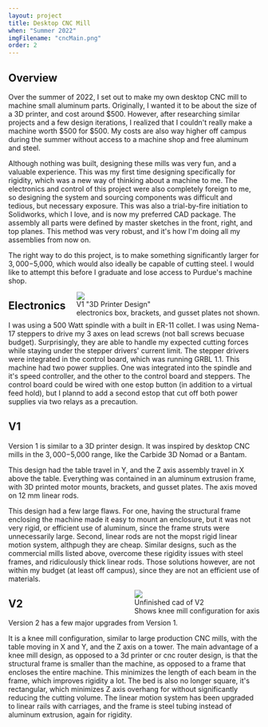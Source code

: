 ```yaml
---
layout: project
title: Desktop CNC Mill
when: "Summer 2022"
imgFilename: "cncMain.png"
order: 2
---
```


## Overview

Over the summer of 2022, I set out to make my own desktop CNC mill to machine small aluminum parts. Originally, I wanted it to be about the size of a 3D printer, and cost around $500. However, after researching similar projects and a few design iterations, I realized that I couldn't really make a machine worth $500 for $500. My costs are also way higher off campus during the summer without access to a machine shop and free aluminum and steel.

Although nothing was built, designing these mills was very fun, and a valuable experience. This was my first time designing specifically for rigidity, which was a new way of thinking about a machine to me. The electronics and control of this project were also completely foreign to me, so designing the system and sourcing components was difficult and tedious, but necessary exposure. This was also a trial-by-fire initiation to Solidworks, which I love, and is now my preferred CAD package. The assembly all parts were defined by master sketches in the front, right, and top planes. This method was very robust, and it's how I'm doing all my assemblies from now on.

The right way to do this project, is to make something significantly larger for $3,000-$5,000, which would also ideally be capable of cutting steel. I would like to attempt this before I graduate and lose access to Purdue's machine shop. 

<div class="imgCptnBox" style="float:right">
<img src="{{ "assets/images/cncMain.png" | relative_url }}" class="articleImgMain">
<figcaption class="articleCaption">V1 "3D Printer Design"<br>electronics box, brackets, and gusset plates not shown.</figcaption>
</div>

## Electronics

I was using a 500 Watt spindle with a built in ER-11 collet. I was using Nema-17 steppers to drive my 3 axes on lead screws (not ball screws becuase budget). Surprisingly, they are able to handle my expected cutting forces while staying under the stepper drivers' current limit. The stepper drivers were integrated in the control board, which was running GRBL 1.1. This machine had two power supplies. One was integrated into the spindle and it's speed controller, and the other to the control board and steppers. The control board could be wired with one estop button (in addition to a virtual feed hold), but I plannd to add a second estop that cut off both power supplies via two relays as a precaution.

## V1

Version 1 is similar to a 3D printer design. It was inspired by desktop CNC mills in the $3,000-$5,000 range, like the Carbide 3D Nomad or a Bantam.

This design had the table travel in Y, and the Z axis assembly travel in X above the table. Everything was contained in an aluminum extrusion frame, with 3D printed motor mounts, brackets, and gusset plates. The axis moved on 12 mm linear rods.

This design had a few large flaws. For one, having the structural frame enclosing the machine made it easy to mount an enclosure, but it was not very rigid, or efficient use of aluminum, since the frame struts were unnecessarily large. Second, linear rods are not the mopst rigid linear motion system, althpugh they are cheap. Similar designs, such as the commercial mills listed above, overcome these rigidity issues with steel frames, and ridiculously thick linear rods. Those solutions however, are not within my budget (at least off campus), since they are not an efficient use of materials.

<div class="imgCptnBox" style="float:right">
<img src="{{ "assets/images/cncMainV2.png" | relative_url }}" class="articleImgMain">
<figcaption class="articleCaption">Unfinished cad of V2<br>Shows knee mill configuration for axis</figcaption>
</div>

## V2

Version 2 has a few major upgrades from Version 1. 

It is a knee mill configuration, similar to large production CNC mills, with the table moving in X and Y, and the Z axis on a tower. The main advantage of a knee mill design, as opposed to a 3d printer or cnc router design, is that the structural frame is smaller than the machine, as opposed to a frame that encloses the entire machine. This minimizes the length of each beam in the frame, which improves rigidity a lot. The bed is also no longer square, it's rectangular, which minimizes Z axis overhang for without significantly reducing the cutting volume. The linear motion system has been upgraded to linear rails with carriages, and the frame is steel tubing instead of aluminum extrusion, again for rigidity.